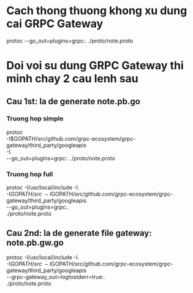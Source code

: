 # Cach thong thuong khong xu dung cai GRPC Gateway
protoc --go_out=plugins=grpc:. ./proto/note.proto

# Doi voi su dung GRPC Gateway thi minh chay 2 cau lenh sau

## Cau 1st: la de generate note.pb.go

### Truong hop simple
protoc \
-I$GOPATH/src/github.com/grpc-ecosystem/grpc-gateway/third_party/googleapis \
-I. \
--go_out=plugins=grpc:. ./proto/note.proto

### Truong hop full
protoc -I/usr/local/include -I. \
-I$GOPATH/src \
-I$GOPATH/src/github.com/grpc-ecosystem/grpc-gateway/third_party/googleapis \
--go_out=plugins=grpc:. \
./proto/note.proto


## Cau 2nd: la de generate file gateway: note.pb.gw.go
protoc -I/usr/local/include -I. \
-I$GOPATH/src \
-I$GOPATH/src/github.com/grpc-ecosystem/grpc-gateway/third_party/googleapis \
--grpc-gateway_out=logtostderr=true:. \
./proto/note.proto